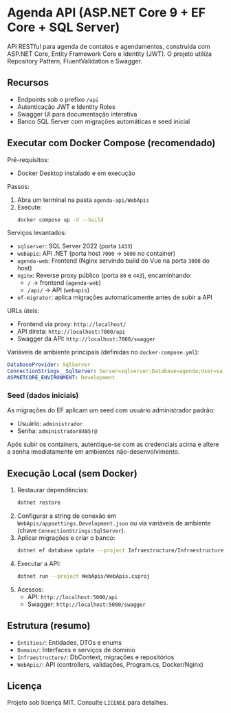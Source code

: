 
# Agenda API (ASP.NET Core 9 + EF Core + SQL Server)

API RESTful para agenda de contatos e agendamentos, construída com ASP.NET Core, Entity Framework Core e Identity (JWT). O projeto utiliza Repository Pattern, FluentValidation e Swagger.

## Recursos
- Endpoints sob o prefixo `/api`
- Autenticação JWT e Identity Roles
- Swagger UI para documentação interativa
- Banco SQL Server com migrações automáticas e seed inicial

## Executar com Docker Compose (recomendado)

Pré-requisitos:
- Docker Desktop instalado e em execução

Passos:
1. Abra um terminal na pasta `agenda-api/WebApis`
2. Execute:
   ```bash
   docker compose up -d --build
   ```

Serviços levantados:
- `sqlserver`: SQL Server 2022 (porta `1433`)
- `webapis`: API .NET (porta host `7000` -> `5000` no container)
- `agenda-web`: Frontend (Nginx servindo build do Vue na porta `3000` do host)
- `nginx`: Reverse proxy público (porta `80` e `443`), encaminhando:
  - `/` → frontend (`agenda-web`)
  - `/api/` → API (`webapis`)
- `ef-migrator`: aplica migrações automaticamente antes de subir a API

URLs úteis:
- Frontend via proxy: `http://localhost/`
- API direta: `http://localhost:7000/api`
- Swagger da API: `http://localhost:7000/swagger`

Variáveis de ambiente principais (definidas no `docker-compose.yml`):
```yaml
DatabaseProvider: SqlServer
ConnectionStrings__SqlServer: Server=sqlserver;Database=agenda;User=sa;Password=84844323sdf!@#%;TrustServerCertificate=True;
ASPNETCORE_ENVIRONMENT: Development
```

### Seed (dados iniciais)
As migrações do EF aplicam um seed com usuário administrador padrão:
- Usuário: `administrador`
- Senha: `administrador8485!@`

Após subir os containers, autentique-se com as credenciais acima e altere a senha imediatamente em ambientes não-desenvolvimento.

## Execução Local (sem Docker)
1. Restaurar dependências:
   ```bash
   dotnet restore
   ```
2. Configurar a string de conexão em `WebApis/appsettings.Development.json` ou via variáveis de ambiente (chave `ConnectionStrings:SqlServer`).
3. Aplicar migrações e criar o banco:
   ```bash
   dotnet ef database update --project Infraestructure/Infraestructure.csproj --startup-project WebApis/WebApis.csproj
   ```
4. Executar a API:
   ```bash
   dotnet run --project WebApis/WebApis.csproj
   ```
5. Acessos:
   - API: `http://localhost:5000/api`
   - Swagger: `http://localhost:5000/swagger`

## Estrutura (resumo)
- `Entities/`: Entidades, DTOs e enums
- `Domain/`: Interfaces e serviços de domínio
- `Infraestructure/`: DbContext, migrações e repositórios
- `WebApis/`: API (controllers, validações, Program.cs, Docker/Nginx)

## Licença
Projeto sob licença MIT. Consulte `LICENSE` para detalhes.

